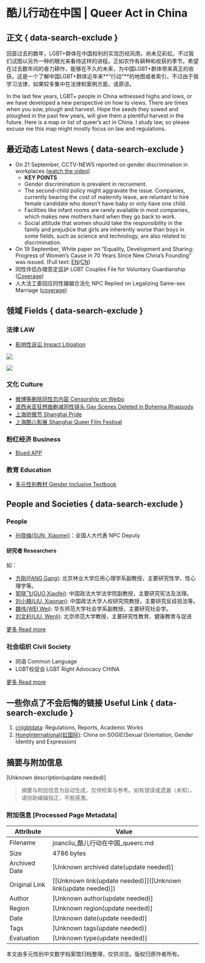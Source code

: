# 酷儿行动在中国 | Queer Act in China

## 正文 { data-search-exclude }


回首过去的数年，LGBT+群体在中国权利的实现历经风雨，尚未见彩虹。不过我们试图以另外一种的眼光来看待这样的进程。正如农作有耕种和收获的季节。希望在过去数年间的奋力耕作，能够在不久的未来，为中国LGBT+群体带来真正的收获。这是一个了解中国LGBT+群体近年来**“行动”**的地图或者索引，不过由于我学习法律，如果较多集中在法律和案例方面，请原谅。

In the last few years, LGBT+ people in China witnessed highs and lows, or we have developed a new perspective on how to views. There are times when you sow, plough and harvest. Hope the seeds they sowed and ploughed in the past few years, will give them a plentiful harvest in the future. Here is a map or list of queer’s act in China. I study law, so please excuse me this map might mostly focus on law and regulations.

## 最近动态 Latest News { data-search-exclude }

-   On 21 September, CCTV-NEWS reported on gender discrimination in workplaces ([watch the video](http://tv.cctv.com/2019/09/21/VIDExitfWmQoDKo0x0X8Vldz190921.shtml))
    -   **KEY POINTS**
    -   Gender discrimination is prevalent in recruiment.
    -   The second-child policy might aggravate the issue. Companies, currently bearing the cost of maternity leave, are reluntant to hire female candidate who doesn’t have baby or only have one child.
    -   Facilities like infant rooms are rarely available in most companies, which makes new mothers hard when they go back to work.
    -   Social attitude that women should take the responsibility in the family and prejudice that girls are inherently worse than boys in some fields, such as science and technology, are also related to discrimination.
-   On 19 September, White paper on “Equality, Development and Sharing: Progress of Women’s Cause in 70 Years Since New China’s Founding” was issued. (Full text: [EN](http://www.xinhuanet.com/english/2019-09/19/c_138405617.htm)/[CN](http://www.scio.gov.cn/zfbps/32832/Document/1664883/1664883.htm))
-   同性伴侣办理意定监护 LGBT Couples File for Voluntary Guardianship ([Coverage](https://news.cgtn.com/news/2019-08-09/LGBT-couples-in-China-file-for-voluntary-guardianship-J15eC8QcrC/index.html))
-   人大法工委回应同性婚姻合法化 NPC Replied on Legalizing Same-sex Marriage ([coverage](http://www.lawnewscn.com/news/1566362563143298576))

## 领域 Fields { data-search-exclude }

### 法律 LAW

-   [影响性诉讼 Impact Litigation](/queerc/litigation.html)

![](http://assets.processon.com/chart_image/5d8480d0e4b016b3d5c4bcac.png)

![](http://assets.processon.com/chart_image/5cc20886e4b0841b8440257f.png)

### 文化 Culture

-   [微博等删除同性恋内容 Censorship on Weibo](https://supchina.com/2019/04/15/weibo-is-taking-down-posts-hashtagged-les-short-for-lesbian/)
-   [波西米亚狂想曲删减同性镜头 Gay Scenes Deleted in Bohemia Rhapsody](https://mp.weixin.qq.com/s/eeOfjjvpi-nJNWqX5h6USQ)
-   [上海骄傲节 Shanghai Pride](http://www.shpride.com)
-   [上海酷儿影展 Shanghai Queer Film Festival](http://shqff.org)

### 粉红经济 Business

-   [Blued APP](https://www.blued.com/cn/)

### 教育 Education

-   [多元性别教材 Gender Inclusive Textbook](https://book.douban.com/subject/26824319/)

## People and Societies { data-search-exclude }

### People

-   [孙晓梅(SUN, Xiaomei)](http://www.cwu.edu.cn/xww/kyxz/47972.htm)：全国人大代表 NPC Deputy

#### 研究者 Researchers

如：

-   [方刚(FANG,Gang)](https://baike.baidu.com/item/方刚/9478294?fr=aladdin): 北京林业大学应用心理学系副教授，主要研究性学、性心理学等。
-   [郭晓飞(GUO,Xiaofei)](http://fxy.cupl.edu.cn/info/1091/2610.htm): 中国政法大学法学院副教授，主要研究宪法及法理。
-   [刘小楠(LIU, Xiaonan)](http://rqyjy.cupl.edu.cn/info/1031/1702.htm): 中国政法大学人权研究院教授，主要研究反歧视法等。
-   [魏伟(WEI,Wei)](https://www.douban.com/note/558790908/): 华东师范大学社会学系副教授，主要研究社会学。
-   [刘文利(LIU, Wenli)](http://cicabeq.bnu.edu.cn/cms/14-ti-3-23.htm): 北京师范大学教授，主要研究性教育、健康教育与促进

[更多 Read more](/queerc/yanjiu.html)

### 社会组织 Civil Society

-   同语 Common Language
-   LGBT权促会 LGBT Right Advocacy CHINA

[更多 Read more](https://www.chinalgbt.org/organization)

## 一些你点了不会后悔的链接 Useful Link { data-search-exclude }

1.  [cnlgbtdata](https://cnlgbtdata.com/): Regulations, Reports, Academic Works
2.  [HongInternational(虹国际)](http://rainbowun.org): China on SOGIE(Sexual Orientation, Gender Identity and Expression)
<!-- tcd_original_link https://joancliu.github.io/queerc/ -->


## 摘要与附加信息

<!-- tcd_abstract -->
[Unknown description(update needed)]
<!-- tcd_abstract_end -->

> 摘要与附加信息为自动生成，仅供检索与参考。如有错误或遗漏（未知），请协助编辑指正，不胜感激。

### 附加信息 [Processed Page Metadata]

| Attribute       | Value                                  |
|-----------------|----------------------------------------|
| Filename        | joancliu_酷儿行动在中国_queerc.md                             |
| Size            | 4786 bytes                           |
| Archived Date   | [Unknown archived date(update needed)]                             |
| Original Link   | [[Unknown link(update needed)]]([Unknown link(update needed)])                       |
| Author          | [Unknown author(update needed)]                               |
| Region          | [Unknown region(update needed)]                               |
| Date            | [Unknown date(update needed)]                                 |
| Tags            | [Unknown tags(update needed)]                                 |
| Evaluation            | [Unknown type(update needed)]                                 |
<!-- tcd_table_end -->

本文由多元性别中文数字档案馆归档整理，仅供浏览。版权归原作者所有。
